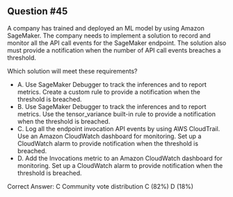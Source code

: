 ## Question #45

A company has trained and deployed an ML model by using Amazon SageMaker. The company needs to implement a solution to record and monitor all the API call events for the SageMaker endpoint. The solution also must provide a notification when the number of API call events breaches a threshold.

Which solution will meet these requirements?

- A. Use SageMaker Debugger to track the inferences and to report metrics. Create a custom rule to provide a notification when the threshold is breached.
- B. Use SageMaker Debugger to track the inferences and to report metrics. Use the tensor_variance built-in rule to provide a notification when the threshold is breached.
- C. Log all the endpoint invocation API events by using AWS CloudTrail. Use an Amazon CloudWatch dashboard for monitoring. Set up a CloudWatch alarm to provide notification when the threshold is breached.
- D. Add the Invocations metric to an Amazon CloudWatch dashboard for monitoring. Set up a CloudWatch alarm to provide notification when the threshold is breached. 

Correct Answer: 
C Community vote distribution C (82%) D (18%)